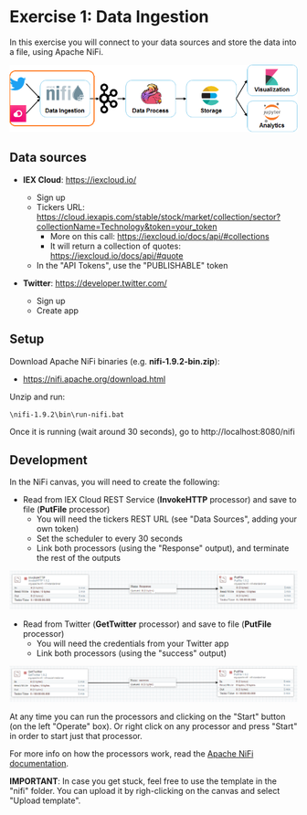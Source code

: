 # Exercise 1: Data Ingestion

In this exercise you will connect to your data sources and store the data into a file, using Apache NiFi.

![Exercise architecture](../img/architecture_exercise1.png)

## Data sources

* **IEX Cloud**: https://iexcloud.io/
  * Sign up
  * Tickers URL: https://cloud.iexapis.com/stable/stock/market/collection/sector?collectionName=Technology&token=your_token
    * More on this call: https://iexcloud.io/docs/api/#collections
    * It will return a collection of quotes: https://iexcloud.io/docs/api/#quote
  * In the "API Tokens", use the "PUBLISHABLE" token

* **Twitter**: https://developer.twitter.com/
  * Sign up
  * Create app

## Setup

Download Apache NiFi binaries (e.g. **nifi-1.9.2-bin.zip**):

* https://nifi.apache.org/download.html

Unzip and run:

```
\nifi-1.9.2\bin\run-nifi.bat
```

Once it is running (wait around 30 seconds), go to http://localhost:8080/nifi

## Development

In the NiFi canvas, you will need to create the following:

* Read from IEX Cloud REST Service (**InvokeHTTP** processor) and save to file (**PutFile** processor)
  * You will need the tickers REST URL (see "Data Sources", adding your own token)
  * Set the scheduler to every 30 seconds
  * Link both processors (using the "Response" output), and terminate the rest of the outputs

![NiFi Configuration HTTP](../img/exercise1_nifi1.png)

* Read from Twitter (**GetTwitter** processor) and save to file (**PutFile** processor)
  * You will need the credentials from your Twitter app
  * Link both processors (using the "success" output)

![NiFi Configuration Twitter](../img/exercise1_nifi2.png)

At any time you can run the processors and clicking on the "Start" button (on the left "Operate" box). Or right click on any processor and press "Start" in order to start just that processor.

For more info on how the processors work, read the [Apache NiFi documentation](https://nifi.apache.org/docs.html).

**IMPORTANT**: In case you get stuck, feel free to use the template in the "nifi" folder. You can upload it by righ-clicking on the canvas and select "Upload template".

